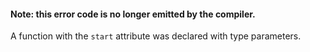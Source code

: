 #### Note: this error code is no longer emitted by the compiler.

A function with the `start` attribute was declared with type parameters.
